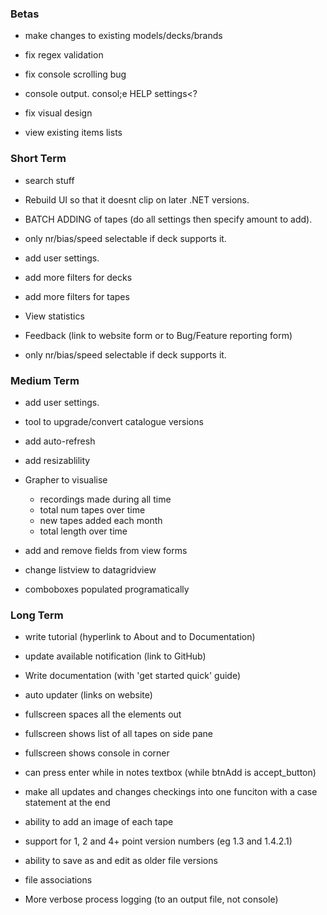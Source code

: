 ### Betas

- make changes to existing models/decks/brands
- fix regex validation
- fix console scrolling bug
- console output. consol;e HELP settings<?
- fix visual design



- view existing items lists



### Short Term

- search stuff
- Rebuild UI so that it doesnt clip on later .NET versions.
- BATCH ADDING of tapes (do all settings then specify amount to add).
- only nr/bias/speed selectable if deck supports it.
- add user settings.
- add more filters for decks
- add more filters for tapes



- View statistics



- Feedback (link to website form or to Bug/Feature reporting form)



- only nr/bias/speed selectable if deck supports it.



### Medium Term

- add user settings.
- tool to upgrade/convert catalogue versions



- add auto-refresh
- add resizablility
- Grapher to visualise
  - recordings made during all time
  - total num tapes over time
  - new tapes added each month
  - total length over time
- add and remove fields from view forms



- change listview to datagridview
- comboboxes populated programatically



### Long Term

- write tutorial (hyperlink to About and to Documentation)
- update available notification (link to GitHub)



- Write documentation (with 'get started quick' guide)
- auto updater (links on website)



- fullscreen spaces all the elements out
- fullscreen shows list of all tapes on side pane
- fullscreen shows console in corner
- can press enter while in notes textbox (while btnAdd is accept_button)



- make all updates and changes checkings into one funciton with a case statement at the end
- ability to add an image of each tape



- support for 1, 2 and 4+ point version numbers (eg 1.3 and 1.4.2.1)
- ability to save as and edit as older file versions
- file associations
- More verbose process logging (to an output file, not console)